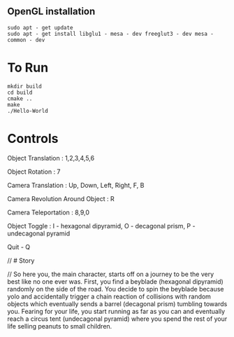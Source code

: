 ## OpenGL installation

```
sudo apt - get update
sudo apt - get install libglu1 - mesa - dev freeglut3 - dev mesa - common - dev
```

# To Run

```
mkdir build
cd build
cmake ..
make
./Hello-World
```

# Controls

Object Translation : 1,2,3,4,5,6

Object Rotation : 7

Camera Translation : Up, Down, Left, Right, F, B

Camera Revolution Around Object : R

Camera Teleportation : 8,9,0

Object Toggle : I - hexagonal dipyramid, O - decagonal prism, P - undecagonal pyramid

Quit - Q

// # Story

// So here you, the main character, starts off on a journey to be the very best like no one ever was. First, you find a beyblade (hexagonal dipyramid) randomly on the side of the road. You decide to spin the beyblade because yolo and accidentally trigger a chain reaction of collisions with random objects which eventually sends a barrel (decagonal prism) tumbling towards you. Fearing for your life, you start running as far as you can and eventually reach a circus tent (undecagonal pyramid) where you spend the rest of your life selling peanuts to small children.
